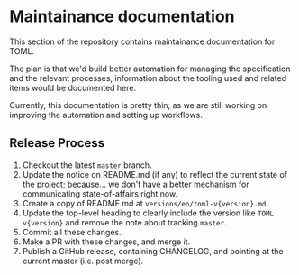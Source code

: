 # Maintainance documentation

This section of the repository contains maintainance documentation for TOML.

The plan is that we'd build better automation for managing the specification
and the relevant processes, information about the tooling used and related
items would be documented here.

Currently, this documentation is pretty thin; as we are still working on
improving the automation and setting up workflows.

## Release Process

1. Checkout the latest `master` branch.
2. Update the notice on README.md (if any) to reflect the current state
   of the project; because... we don't have a better mechanism for
   communicating state-of-affairs right now.
3. Create a copy of README.md at `versions/en/toml-v{version}.md`.
4. Update the top-level heading to clearly include the version like
  `TOML v{version}` and remove the note about tracking `master`.
5. Commit all these changes.
6. Make a PR with these changes, and merge it.
7. Publish a GitHub release, containing CHANGELOG, and pointing at
   the current master (i.e. post merge).
